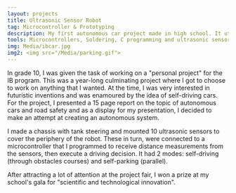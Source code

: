 ```yaml
---
layout: projects
title: Ultrasonic Sensor Robot
tag: Microcontroller & Prototyping
description: My first autonomous car project made in high school. It utilizes 10 ultrasonic sensors for localization.
tools: Microcontrollers, Soldering, C programming and ultrasonic sensors
img: Media/ibcar.jpg
img2: <img src="/Media/parking.gif">
---
```


In grade 10, I was given the task of working on a "personal project" for the IB program. This was a year-long culminating project where I got to choose to work on anything that I wanted. At the time, I was very interested in futuristic inventions and was enamoured by the idea of self-driving cars. For the project, I presented a 15 page report on the topic of autonomous cars and road safety and as a display for my presentation, I decided to make an attempt at creating an autonomous system. 

I made a chassis with tank steering and mounted 10 ultrasonic sensors to cover the periphery of the robot. These in turn, were connected to a microcontroller that I programmed to receive distance measurements from the sensors, then execute a driving decision. It had 2 modes: self-driving (through obstacles courses) and self-parking (parallel).

After attracting a lot of attention at the project fair, I won a prize at my school's gala for "scientific and technological innovation".